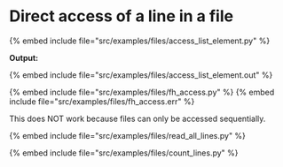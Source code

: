 # Direct access of a line in a file



{% embed include file="src/examples/files/access_list_element.py" %}

**Output:**

{% embed include file="src/examples/files/access_list_element.out" %}

{% embed include file="src/examples/files/fh_access.py" %}
{% embed include file="src/examples/files/fh_access.err" %}


This does NOT work because files can only be accessed sequentially.


{% embed include file="src/examples/files/read_all_lines.py" %}

{% embed include file="src/examples/files/count_lines.py" %}



